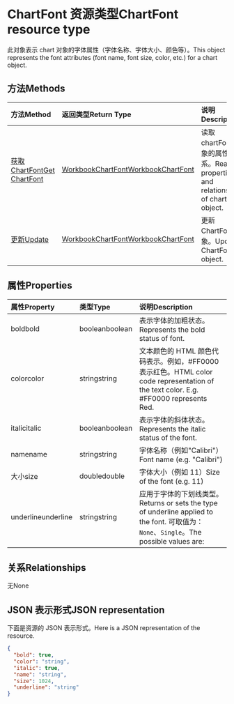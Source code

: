 # <a name="chartfont-resource-type"></a><span data-ttu-id="336a6-101">ChartFont 资源类型</span><span class="sxs-lookup"><span data-stu-id="336a6-101">ChartFont resource type</span></span>

<span data-ttu-id="336a6-102">此对象表示 chart 对象的字体属性（字体名称、字体大小、颜色等）。</span><span class="sxs-lookup"><span data-stu-id="336a6-102">This object represents the font attributes (font name, font size, color, etc.) for a chart object.</span></span>


## <a name="methods"></a><span data-ttu-id="336a6-103">方法</span><span class="sxs-lookup"><span data-stu-id="336a6-103">Methods</span></span>

| <span data-ttu-id="336a6-104">方法</span><span class="sxs-lookup"><span data-stu-id="336a6-104">Method</span></span>           | <span data-ttu-id="336a6-105">返回类型</span><span class="sxs-lookup"><span data-stu-id="336a6-105">Return Type</span></span>    |<span data-ttu-id="336a6-106">说明</span><span class="sxs-lookup"><span data-stu-id="336a6-106">Description</span></span>|
|:---------------|:--------|:----------|
|[<span data-ttu-id="336a6-107">获取 ChartFont</span><span class="sxs-lookup"><span data-stu-id="336a6-107">Get ChartFont</span></span>](../api/chartfont_get.md) | [<span data-ttu-id="336a6-108">WorkbookChartFont</span><span class="sxs-lookup"><span data-stu-id="336a6-108">WorkbookChartFont</span></span>](chartfont.md) |<span data-ttu-id="336a6-109">读取 chartFont 对象的属性和关系。</span><span class="sxs-lookup"><span data-stu-id="336a6-109">Read properties and relationships of chartFont object.</span></span>|
|[<span data-ttu-id="336a6-110">更新</span><span class="sxs-lookup"><span data-stu-id="336a6-110">Update</span></span>](../api/chartfont_update.md) | [<span data-ttu-id="336a6-111">WorkbookChartFont</span><span class="sxs-lookup"><span data-stu-id="336a6-111">WorkbookChartFont</span></span>](chartfont.md)   |<span data-ttu-id="336a6-112">更新 ChartFont 对象。</span><span class="sxs-lookup"><span data-stu-id="336a6-112">Update ChartFont object.</span></span> |

## <a name="properties"></a><span data-ttu-id="336a6-113">属性</span><span class="sxs-lookup"><span data-stu-id="336a6-113">Properties</span></span>
| <span data-ttu-id="336a6-114">属性</span><span class="sxs-lookup"><span data-stu-id="336a6-114">Property</span></span>     | <span data-ttu-id="336a6-115">类型</span><span class="sxs-lookup"><span data-stu-id="336a6-115">Type</span></span>   |<span data-ttu-id="336a6-116">说明</span><span class="sxs-lookup"><span data-stu-id="336a6-116">Description</span></span>|
|:---------------|:--------|:----------|
|<span data-ttu-id="336a6-117">bold</span><span class="sxs-lookup"><span data-stu-id="336a6-117">bold</span></span>|<span data-ttu-id="336a6-118">boolean</span><span class="sxs-lookup"><span data-stu-id="336a6-118">boolean</span></span>|<span data-ttu-id="336a6-119">表示字体的加粗状态。</span><span class="sxs-lookup"><span data-stu-id="336a6-119">Represents the bold status of font.</span></span>|
|<span data-ttu-id="336a6-120">color</span><span class="sxs-lookup"><span data-stu-id="336a6-120">color</span></span>|<span data-ttu-id="336a6-121">string</span><span class="sxs-lookup"><span data-stu-id="336a6-121">string</span></span>|<span data-ttu-id="336a6-p101">文本颜色的 HTML 颜色代码表示。例如，#FF0000 表示红色。</span><span class="sxs-lookup"><span data-stu-id="336a6-p101">HTML color code representation of the text color. E.g. #FF0000 represents Red.</span></span>|
|<span data-ttu-id="336a6-125">italic</span><span class="sxs-lookup"><span data-stu-id="336a6-125">italic</span></span>|<span data-ttu-id="336a6-126">boolean</span><span class="sxs-lookup"><span data-stu-id="336a6-126">boolean</span></span>|<span data-ttu-id="336a6-127">表示字体的斜体状态。</span><span class="sxs-lookup"><span data-stu-id="336a6-127">Represents the italic status of the font.</span></span>|
|<span data-ttu-id="336a6-128">name</span><span class="sxs-lookup"><span data-stu-id="336a6-128">name</span></span>|<span data-ttu-id="336a6-129">string</span><span class="sxs-lookup"><span data-stu-id="336a6-129">string</span></span>|<span data-ttu-id="336a6-130">字体名称（例如"Calibri"）</span><span class="sxs-lookup"><span data-stu-id="336a6-130">Font name (e.g. "Calibri")</span></span>|
|<span data-ttu-id="336a6-131">大小</span><span class="sxs-lookup"><span data-stu-id="336a6-131">size</span></span>|<span data-ttu-id="336a6-132">double</span><span class="sxs-lookup"><span data-stu-id="336a6-132">double</span></span>|<span data-ttu-id="336a6-133">字体大小（例如 11）</span><span class="sxs-lookup"><span data-stu-id="336a6-133">Size of the font (e.g. 11)</span></span>|
|<span data-ttu-id="336a6-134">underline</span><span class="sxs-lookup"><span data-stu-id="336a6-134">underline</span></span>|<span data-ttu-id="336a6-135">string</span><span class="sxs-lookup"><span data-stu-id="336a6-135">string</span></span>|<span data-ttu-id="336a6-136">应用于字体的下划线类型。</span><span class="sxs-lookup"><span data-stu-id="336a6-136">Returns or sets the type of underline applied to the font.</span></span> <span data-ttu-id="336a6-137">可取值为：`None`、`Single`。</span><span class="sxs-lookup"><span data-stu-id="336a6-137">The possible values are:</span></span>|

## <a name="relationships"></a><span data-ttu-id="336a6-138">关系</span><span class="sxs-lookup"><span data-stu-id="336a6-138">Relationships</span></span>
<span data-ttu-id="336a6-139">无</span><span class="sxs-lookup"><span data-stu-id="336a6-139">None</span></span>


## <a name="json-representation"></a><span data-ttu-id="336a6-140">JSON 表示形式</span><span class="sxs-lookup"><span data-stu-id="336a6-140">JSON representation</span></span>

<span data-ttu-id="336a6-141">下面是资源的 JSON 表示形式。</span><span class="sxs-lookup"><span data-stu-id="336a6-141">Here is a JSON representation of the resource.</span></span>

<!--{
  "blockType": "resource",
  "baseType": "microsoft.graph.entity",
  "optionalProperties": [],
  "@odata.type": "microsoft.graph.workbookChartFont"
}-->

```json
{
  "bold": true,
  "color": "string",
  "italic": true,
  "name": "string",
  "size": 1024,
  "underline": "string"
}

```

<!-- uuid: 8fcb5dbc-d5aa-4681-8e31-b001d5168d79
2015-10-25 14:57:30 UTC -->
<!-- {
  "type": "#page.annotation",
  "description": "ChartFont resource",
  "keywords": "",
  "section": "documentation",
  "tocPath": ""
}-->